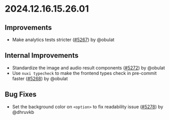 # 2024.12.16.15.26.01

## Improvements

- Make analytics tests stricter
  ([#5267](https://github.com/WordPress/openverse/pull/5267)) by @obulat

## Internal Improvements

- Standardize the image and audio result components
  ([#5272](https://github.com/WordPress/openverse/pull/5272)) by @obulat
- Use `nuxi typecheck` to make the frontend types check in pre-commit faster
  ([#5268](https://github.com/WordPress/openverse/pull/5268)) by @obulat

## Bug Fixes

- Set the background color on `<option>` to fix readability issue
  ([#5278](https://github.com/WordPress/openverse/pull/5278)) by @dhruvkb
